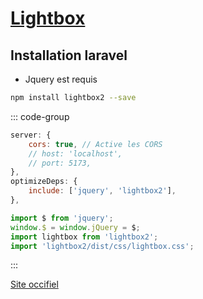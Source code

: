 # [Lightbox](../../javascript/readme.md)

## Installation laravel

* Jquery est requis

```bash
npm install lightbox2 --save
```

::: code-group

```js [vite.config.js]
server: {
    cors: true, // Active les CORS
    // host: 'localhost',
    // port: 5173,
},
optimizeDeps: {
    include: ['jquery', 'lightbox2'],
},
```

```js [app.js]
import $ from 'jquery';
window.$ = window.jQuery = $;
import lightbox from 'lightbox2';
import 'lightbox2/dist/css/lightbox.css';
```

:::

[Site occifiel](https://lokeshdhakar.com/projects/lightbox2/)